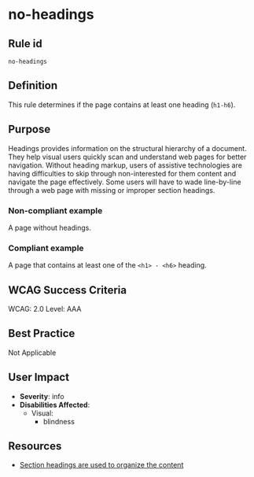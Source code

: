 # no-headings

## Rule id

`no-headings`

## Definition

This rule determines if the page contains at least one heading (`h1-h6`).

## Purpose

Headings provides information on the structural hierarchy of a document. They help visual users quickly scan and understand web pages for better navigation. Without heading markup, users of assistive technologies are having difficulties to skip through non-interested for them content and navigate the page effectively. Some users will have to wade line-by-line through a web page with missing or improper section headings.

### Non-compliant example

A page without headings.

### Compliant example

A page that contains at least one of the `<h1> - <h6>` heading.

## WCAG Success Criteria

WCAG: 2.0
Level: AAA

## Best Practice

Not Applicable

## User Impact

* **Severity**: info
* **Disabilities Affected**:
  * Visual:
    * blindness

## Resources

* [Section headings are used to organize the content](https://www.w3.org/TR/UNDERSTANDING-WCAG20/navigation-mechanisms-headings.html)
